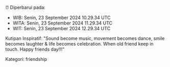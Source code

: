 ⏰ Diperbarui pada:
- WIB: Senin, 23 September 2024 10.29.34 UTC
- WITA: Senin, 23 September 2024 11.29.34 UTC
- WIT: Senin, 23 September 2024 12.29.34 UTC

Kutipan Inspiratif:
"Sound become music, movement becomes dance, smile becomes laughter & life becomes celebration. When old friend keep in touch. Happy friends day!!!"


Kategori: friendship

